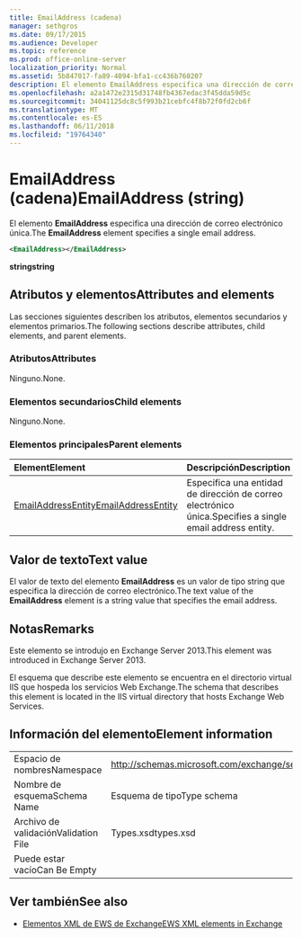 ```yaml
---
title: EmailAddress (cadena)
manager: sethgros
ms.date: 09/17/2015
ms.audience: Developer
ms.topic: reference
ms.prod: office-online-server
localization_priority: Normal
ms.assetid: 5b847017-fa89-4094-bfa1-cc436b760207
description: El elemento EmailAddress especifica una dirección de correo electrónico única.
ms.openlocfilehash: a2a1472e2315d31748fb4367edac3f45dda59d5c
ms.sourcegitcommit: 34041125dc8c5f993b21cebfc4f8b72f0fd2cb6f
ms.translationtype: MT
ms.contentlocale: es-ES
ms.lasthandoff: 06/11/2018
ms.locfileid: "19764340"
---
```

# <a name="emailaddress-string"></a><span data-ttu-id="98502-103">EmailAddress (cadena)</span><span class="sxs-lookup"><span data-stu-id="98502-103">EmailAddress (string)</span></span>

<span data-ttu-id="98502-104">El elemento **EmailAddress** especifica una dirección de correo electrónico única.</span><span class="sxs-lookup"><span data-stu-id="98502-104">The **EmailAddress** element specifies a single email address.</span></span> 
  
```XML
<EmailAddress></EmailAddress>
```

 <span data-ttu-id="98502-105">**string**</span><span class="sxs-lookup"><span data-stu-id="98502-105">**string**</span></span>
## <a name="attributes-and-elements"></a><span data-ttu-id="98502-106">Atributos y elementos</span><span class="sxs-lookup"><span data-stu-id="98502-106">Attributes and elements</span></span>

<span data-ttu-id="98502-107">Las secciones siguientes describen los atributos, elementos secundarios y elementos primarios.</span><span class="sxs-lookup"><span data-stu-id="98502-107">The following sections describe attributes, child elements, and parent elements.</span></span>
  
### <a name="attributes"></a><span data-ttu-id="98502-108">Atributos</span><span class="sxs-lookup"><span data-stu-id="98502-108">Attributes</span></span>

<span data-ttu-id="98502-109">Ninguno.</span><span class="sxs-lookup"><span data-stu-id="98502-109">None.</span></span>
  
### <a name="child-elements"></a><span data-ttu-id="98502-110">Elementos secundarios</span><span class="sxs-lookup"><span data-stu-id="98502-110">Child elements</span></span>

<span data-ttu-id="98502-111">Ninguno.</span><span class="sxs-lookup"><span data-stu-id="98502-111">None.</span></span>
  
### <a name="parent-elements"></a><span data-ttu-id="98502-112">Elementos principales</span><span class="sxs-lookup"><span data-stu-id="98502-112">Parent elements</span></span>

|<span data-ttu-id="98502-113">**Element**</span><span class="sxs-lookup"><span data-stu-id="98502-113">**Element**</span></span>|<span data-ttu-id="98502-114">**Descripción**</span><span class="sxs-lookup"><span data-stu-id="98502-114">**Description**</span></span>|
|:-----|:-----|
|[<span data-ttu-id="98502-115">EmailAddressEntity</span><span class="sxs-lookup"><span data-stu-id="98502-115">EmailAddressEntity</span></span>](emailaddressentity.md) <br/> |<span data-ttu-id="98502-116">Especifica una entidad de dirección de correo electrónico única.</span><span class="sxs-lookup"><span data-stu-id="98502-116">Specifies a single email address entity.</span></span>  <br/> |
   
## <a name="text-value"></a><span data-ttu-id="98502-117">Valor de texto</span><span class="sxs-lookup"><span data-stu-id="98502-117">Text value</span></span>

<span data-ttu-id="98502-118">El valor de texto del elemento **EmailAddress** es un valor de tipo string que especifica la dirección de correo electrónico.</span><span class="sxs-lookup"><span data-stu-id="98502-118">The text value of the **EmailAddress** element is a string value that specifies the email address.</span></span> 
  
## <a name="remarks"></a><span data-ttu-id="98502-119">Notas</span><span class="sxs-lookup"><span data-stu-id="98502-119">Remarks</span></span>

<span data-ttu-id="98502-120">Este elemento se introdujo en Exchange Server 2013.</span><span class="sxs-lookup"><span data-stu-id="98502-120">This element was introduced in Exchange Server 2013.</span></span>
  
<span data-ttu-id="98502-121">El esquema que describe este elemento se encuentra en el directorio virtual IIS que hospeda los servicios Web Exchange.</span><span class="sxs-lookup"><span data-stu-id="98502-121">The schema that describes this element is located in the IIS virtual directory that hosts Exchange Web Services.</span></span>
  
## <a name="element-information"></a><span data-ttu-id="98502-122">Información del elemento</span><span class="sxs-lookup"><span data-stu-id="98502-122">Element information</span></span>

|||
|:-----|:-----|
|<span data-ttu-id="98502-123">Espacio de nombres</span><span class="sxs-lookup"><span data-stu-id="98502-123">Namespace</span></span>  <br/> |http://schemas.microsoft.com/exchange/services/2006/types  <br/> |
|<span data-ttu-id="98502-124">Nombre de esquema</span><span class="sxs-lookup"><span data-stu-id="98502-124">Schema Name</span></span>  <br/> |<span data-ttu-id="98502-125">Esquema de tipo</span><span class="sxs-lookup"><span data-stu-id="98502-125">Type schema</span></span>  <br/> |
|<span data-ttu-id="98502-126">Archivo de validación</span><span class="sxs-lookup"><span data-stu-id="98502-126">Validation File</span></span>  <br/> |<span data-ttu-id="98502-127">Types.xsd</span><span class="sxs-lookup"><span data-stu-id="98502-127">types.xsd</span></span>  <br/> |
|<span data-ttu-id="98502-128">Puede estar vacío</span><span class="sxs-lookup"><span data-stu-id="98502-128">Can Be Empty</span></span>  <br/> ||
   
## <a name="see-also"></a><span data-ttu-id="98502-129">Ver también</span><span class="sxs-lookup"><span data-stu-id="98502-129">See also</span></span>

- [<span data-ttu-id="98502-130">Elementos XML de EWS de Exchange</span><span class="sxs-lookup"><span data-stu-id="98502-130">EWS XML elements in Exchange</span></span>](ews-xml-elements-in-exchange.md)


